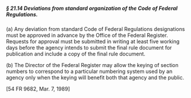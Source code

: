 ##### § 21.14 Deviations from standard organization of the Code of Federal Regulations. #####

(a) Any deviation from standard Code of Federal Regulations designations must be approved in advance by the Office of the Federal Register. Requests for approval must be submitted in writing at least five working days before the agency intends to submit the final rule document for publication and include a copy of the final rule document.

(b) The Director of the Federal Register may allow the keying of section numbers to correspond to a particular numbering system used by an agency only when the keying will benefit both that agency and the public.

[54 FR 9682, Mar. 7, 1989]